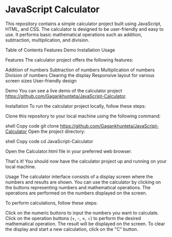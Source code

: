 # JavaScript Calculator


This repository contains a simple calculator project built using JavaScript, HTML, and CSS. The calculator is designed to be user-friendly and easy to use. It performs basic mathematical operations such as addition, subtraction, multiplication, and division.

Table of Contents
Features
Demo
Installation
Usage


Features
The calculator project offers the following features:

Addition of numbers
Subtraction of numbers
Multiplication of numbers
Division of numbers
Clearing the display
Responsive layout for various screen sizes
User-friendly design


Demo
You can see a live demo of the calculator project https://github.com/Gagankhunteta/JavaScript-Calculator.

Installation
To run the calculator project locally, follow these steps:

Clone this repository to your local machine using the following command:

shell
Copy code
git clone https://github.com/Gagankhunteta/JavaScript-Calculator
Open the project directory:

shell
Copy code
cd JavaScript-Calculator

Open the Calculator.html file in your preferred web browser.

That's it! You should now have the calculator project up and running on your local machine.

Usage
The calculator interface consists of a display screen where the numbers and results are shown. You can use the calculator by clicking on the buttons representing numbers and mathematical operations. The operations are performed on the numbers displayed on the screen.

To perform calculations, follow these steps:

Click on the numeric buttons to input the numbers you want to calculate.
Click on the operation buttons (+, -, ×, ÷) to perform the desired mathematical operation.
The result will be displayed on the screen.
To clear the display and start a new calculation, click on the "C" button.



